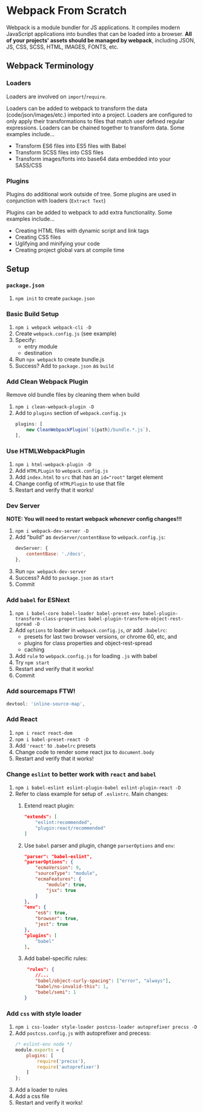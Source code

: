 Webpack From Scratch
===

Webpack is a module bundler for JS applications. It compiles modern JavaScript applications into bundles that can be loaded into a browser. **All of your projects' assets should be managed by webpack**, including JSON, JS, CSS, SCSS, HTML, IMAGES, FONTS, etc.

## Webpack Terminology

### Loaders

Loaders are involved on `import`/`require`.

Loaders can be added to webpack to transform the data (code/json/images/etc.) imported into a project. Loaders are configured to only apply their transformations to files that match user defined regular expressions. Loaders can be chained together to transform data. Some examples include...

* Transform ES6 files into ES5 files with Babel
* Transform SCSS files into CSS files
* Transform images/fonts into base64 data embedded into your SASS/CSS

### Plugins

Plugins do additional work outside of tree. Some plugins are used in conjunction with loaders (`Extract Text`)

Plugins can be added to webpack to add extra functionality. Some examples include...

* Creating HTML files with dynamic script and link tags
* Creating CSS files
* Uglifying and minifying your code
* Creating project global vars at compile time

## Setup

### `package.json`

1. `npm init` to create `package.json`

### Basic Build Setup

1. `npm i webpack webpack-cli -D`
1. Create `webpack.config.js` (see example)
1. Specify:
    * entry module
    * destination
1. Run `npx webpack` to create bundle.js
1. Success? Add to `package.json` as `build`

### Add Clean Webpack Plugin

Remove old bundle files by cleaning them when build

1. `npm i clean-webpack-plugin -D`
1. Add to `plugins` section of `webpack.config.js`
    ```js
    plugins: [
        new CleanWebpackPlugin(`${path}/bundle.*.js`), 
    ],
    ```

### Use HTMLWebpackPlugin

1. `npm i html-webpack-plugin -D`
1. Add `HTMLPLugin` to `webpack.config.js`
1. Add `index.html` to `src` that has an `id="root"` target element
1. Change config of `HTMLPlugin` to use that file
1. Restart and verify that it works!

### Dev Server

**NOTE: You will need to restart webpack _whenever_ config changes!!!**

1. `npm i webpack-dev-server -D`
1. Add "build" as `devServer/contentBase` to `webpack.config.js`:
    ```js
    devServer: {
        contentBase: './docs',
    },
    ```
1. Run `npx webpack-dev-server`
1. Success? Add to `package.json` as `start`
1. Commit

### Add `babel` for ESNext

1. `npm i babel-core babel-loader babel-preset-env babel-plugin-transform-class-properties babel-plugin-transform-object-rest-spread -D`
1. Add `options` to loader in `webpack.config.js`, _or_ add `.babelrc`:
    * presets for last two browser versions, or chrome 60, etc, and 
    * plugins for class properties and object-rest-spread
    * caching
1. Add `rule` to `webpack.config.js` for loading `.js` with babel
1. Try `npm start`
1. Restart and verify that it works!
1. Commit

### Add sourcemaps FTW!

```js
devtool: 'inline-source-map',
```

### Add React

1. `npm i react react-dom`
1. `npm i babel-preset-react -D`
1. Add `'react'` to `.babelrc` presets
1. Change code to render some react jsx to `document.body`
1. Restart and verify that it works!

### Change `eslint` to better work with `react` and `babel`

1. `npm i babel-eslint eslint-plugin-babel eslint-plugin-react -D`
1. Refer to class example for setup of `.eslintrc`. Main changes:
    1. Extend react plugin:

        ```json
        "extends": [
            "eslint:recommended",
            "plugin:react/recommended"
        ]
        ```
    2. Use `babel` parser and plugin, change `parserOptions` and `env`:

        ```json
        "parser": "babel-eslint",
        "parserOptions": {
            "ecmaVersion": 9,
            "sourceType": "module",
            "ecmaFeatures": {
                "module": true,
                "jsx": true
            }
        },
        "env": {
            "es6": true,
            "browser": true,
            "jest": true
        },
        "plugins": [
            "babel"
        ],
        ```
    3. Add babel-specific rules:
        ```json
         "rules": {
            //...
            "babel/object-curly-spacing": ["error", "always"],
            "babel/no-invalid-this": 1,
            "babel/semi": 1
        }
        ```



### Add `css` with style loader

1. `npm i css-loader style-loader postcss-loader autoprefixer precss -D`
1. Add `postcss.config.js` with autoprefixer and precess:
    ```js
    /* eslint-env node */
    module.exports = {
        plugins: [
            require('precss'),
            require('autoprefixer')
        ]
    };
    ```
1. Add a loader to rules
1. Add a css file
1. Restart and verify it works!